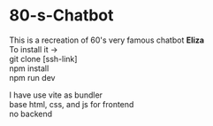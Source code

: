 ﻿# 80-s-Chatbot
This is a recreation of 60's very famous chatbot **Eliza** <br>
To install it -><br>
git clone [ssh-link]<br>
npm install<br>
npm run dev<br>

I have use vite as bundler<br>
base html, css, and js for frontend<br>
no backend
